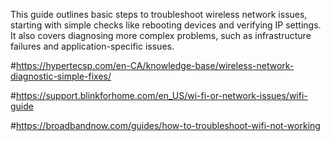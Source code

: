 This guide outlines basic steps to troubleshoot wireless network issues, starting with simple checks like rebooting devices and verifying IP settings. It also covers diagnosing more complex problems, such as infrastructure failures and application-specific issues.

#https://hypertecsp.com/en-CA/knowledge-base/wireless-network-diagnostic-simple-fixes/

#https://support.blinkforhome.com/en_US/wi-fi-or-network-issues/wifi-guide

#https://broadbandnow.com/guides/how-to-troubleshoot-wifi-not-working
